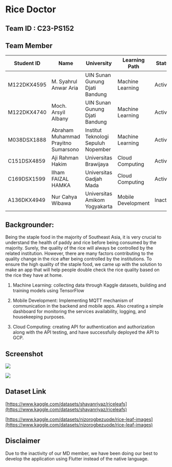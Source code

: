 # Rice Doctor
## Team ID : **C23-PS152**

## Team Member
| Student ID    | Name                           | University                                | Learning Path            | Status     |
| ------------- | ------------------------------ | ----------------------------------------- | ----------------- | ---------- |
| M122DKX4595   | M. Syahrul Anwar Aria          | UIN Sunan Gunung Djati Bandung             | Machine Learning  | Active     |
| M122DKX4740   | Moch. Arsyil Albany            | UIN Sunan Gunung Djati Bandung             | Machine Learning  | Active     |
| M038DSX1888   | Abraham Muhammad Prayitno Sumarsono | Institut Teknologi Sepuluh Nopember    | Machine Learning  | Active     |
| C151DSX4859   | Aji Rahman Hakim               | Universitas Brawijaya                      | Cloud Computing   | Active     |
| C169DSX1599   | Ilham FAIZAL HAMKA             | Universitas Gadjah Mada                    | Cloud Computing   | Active     |
| A136DKX4949   | Nur Cahya Wibawa               | Universitas Amikom Yogyakarta              | Mobile Development| Inactive   |



## Backgrounder:

Being the staple food in the majority of Southeast Asia, it is very crucial to understand the health of paddy and rice before being consumed by the majority. Surely, the quality of the rice will always be controlled by the related institution. However, there are many factors contributing to the quality change in the rice after being controlled by the institutions. To ensure the high quality of the staple food, we came up with the solution to make an app that will help people double check the rice quality based on the rice they have at home.


1.  Machine Learning: collecting data through Kaggle datasets, building and training models using TensorFlow
    
2.  Mobile Development: Implementing MQTT mechanism of communication in the backend and mobile apps. Also creating a simple dashboard for monitoring the services availability, logging, and housekeeping purposes.
    
3.  Cloud Computing: creating API for authentication and authorization along with the API testing, and have successfully deployed the API to GCP.

## Screenshot

**![](https://lh4.googleusercontent.com/RcNvIUrJP-SJpbz8DVngIn3SPhAIqfn5yHJVrfVU_as47HpkBJsQTiuPLyhEKA10VYrwVZxOJgqsPUEf8t1cE-8rKVUGvioDrF9HKqIC7BR1XcE2G1wxKMQClOoDdE3g9sPmiUDSzc3fzgycUBXQlzc)**

**![](https://lh6.googleusercontent.com/jmBzY34t-MmSNkNOXbZUAOm7owDd3bFRoVOq6Rv8ZKNtrM1yr1A0-aC8BTLQfQTScPD49YzZHX9wSrkkHrYZuHLYqtb2o5OOC_g2EqubYsfH4b-BNTDLgolTkhu3h9wcOw6ewqg0E3wEUbqEjLqwfbY)**

## Dataset Link
[https://www.kaggle.com/datasets/shayanriyaz/riceleafs](https://www.kaggle.com/datasets/shayanriyaz/riceleafs)

[https://www.kaggle.com/datasets/nizorogbezuode/rice-leaf-images](https://www.kaggle.com/datasets/nizorogbezuode/rice-leaf-images)

## Disclaimer
Due to the inactivity of our MD member, we have been doing our best to develop the application using Flutter instead of the native language.
